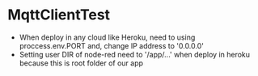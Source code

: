 # MqttClientTest
- When deploy in any cloud like Heroku, need to using proccess.env.PORT and, change IP address to '0.0.0.0'
- Setting user DIR of node-red need to '/app/...' when deploy in heroku because this is root folder of our app
